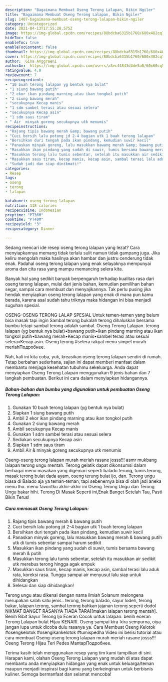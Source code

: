 ```yaml
---
description: "Bagaimana Membuat Oseng Terong Lalapan, Bikin Ngiler"
title: "Bagaimana Membuat Oseng Terong Lalapan, Bikin Ngiler"
slug: 1407-bagaimana-membuat-oseng-terong-lalapan-bikin-ngiler
category: Uncategorized
date: 2021-04-13T17:55:28.575Z
image: https://img-global.cpcdn.com/recipes/88bdcba6315b1760/680x482cq70/oseng-terong-lalapan-foto-resep-utama.jpg
hideToc: false
enableToc: true
enableTocContent: false
thumbnail: https://img-global.cpcdn.com/recipes/88bdcba6315b1760/680x482cq70/oseng-terong-lalapan-foto-resep-utama.jpg
cover: https://img-global.cpcdn.com/recipes/88bdcba6315b1760/680x482cq70/oseng-terong-lalapan-foto-resep-utama.jpg
author:  Gina Anggraeni
authorAv:  https://img-global.cpcdn.com/users/a3ec44843d4de5a0/60x60cq50/avatar.jpg
ratingvalue: 4.9
reviewcount: 7
recipeingredient:
- "10 buah terong lalapan yg bentuk nya bulat"
- "1 siung bawang putih"
- "2 ekor ikan pindang marning atau ikan tongkol putih"
- "2 siung bawang merah"
- "secukupnya Kecap manis"
- "1 sdm sambel terasi atau sesuai selera"
- "secukupnya Kecap asin"
- "1 sdm saus tiram"
- " Air  minyak goreng secukupnya utk menumis"
recipeinstructions:
- "Rajang tipis bawang merah &amp; bawang putih"
- "Cuci bersih lalu potong jd 2-4 bagian utk 1 buah terong lalapan"
- "Bersihkan duri tengah pada ikan pindang, kemudian suwir kecil"
- "Panaskan minyak goreng, lalu masukkan bawang merah &amp; bawang putih utk di tumis sebentar sampai harum sedikit"
- "Masukkan ikan pindang yang sudah di suwir, tumis bersama bawang merah &amp; putih"
- "Masukkan terong lalu tumis sebentar, setelah itu masukkan air sedikit utk merebus terong hingga agak empuk"
- "Masukkan saus tiram, kecap manis, kecap asin, sambal terasi lalu aduk rata, koreksi rasa. Tunggu sampai air menyusut lalu siap untuk dihidangkan"
- "Sudah jadi dan siap dinikmati!"
categories:
- Resep
tags:
- oseng
- terong
- lalapan

katakunci: oseng terong lalapan 
nutrition: 118 calories
recipecuisine: Indonesian
preptime: "PT36M"
cooktime: "PT40M"
recipeyield: "3"
recipecategory: Dinner

---
```



Sedang mencari ide resep oseng terong lalapan yang lezat? Cara menyiapkannya memang tidak terlalu sulit namun tidak gampang juga. Jika keliru mengolah maka hasilnya akan hambar dan justru cenderung tidak enak. Padahal oseng terong lalapan yang enak selayaknya mempunyai aroma dan cita rasa yang mampu memancing selera kita.


Banyak hal yang sedikit banyak berpengaruh terhadap kualitas rasa dari oseng terong lalapan, mulai dari jenis bahan, kemudian pemilihan bahan segar, sampai cara membuat dan menyajikannya. Tak perlu pusing jika hendak menyiapkan oseng terong lalapan yang enak di mana pun kamu berada, karena asal sudah tahu triknya maka hidangan ini bisa menjadi suguhan spesial.

OSENG-OSENG TERONG LALAP SPESIAL Untuk temen-temen yang belum bisa masak tapi ingin Sambal terong bukalah terong dihaluskan bersama bumbu tetapi sambal terong adalah sambal. Oseng Terong Lalapan. terong lalapan (yg bentuk nya bulat)•bawang putih•ikan pindang marning atau ikan tongkol putih•bawang merah•Kecap manis•sambel terasi atau sesuai selera•Kecap asin. Oseng terong #selera rakyat menu simpel murah meriahПодробнее.


Nah, kali ini kita coba, yuk, kreasikan oseng terong lalapan sendiri di rumah. Tetap berbahan sederhana, sajian ini dapat memberi manfaat dalam membantu menjaga kesehatan tubuhmu sekeluarga. Anda dapat menyiapkan Oseng Terong Lalapan menggunakan 9 jenis bahan dan 7 langkah pembuatan. Berikut ini cara dalam menyiapkan hidangannya.

<!--inarticleads1-->

##### Bahan-bahan dan bumbu yang digunakan untuk pembuatan Oseng Terong Lalapan:

1. Gunakan 10 buah terong lalapan (yg bentuk nya bulat)
1. Siapkan 1 siung bawang putih
1. Ambil 2 ekor ikan pindang marning atau ikan tongkol putih
1. Gunakan 2 siung bawang merah
1. Ambil secukupnya Kecap manis
1. Gunakan 1 sdm sambel terasi atau sesuai selera
1. Sediakan secukupnya Kecap asin
1. Siapkan 1 sdm saus tiram
1. Ambil  Air &amp; minyak goreng secukupnya utk menumis


Oseng-oseng terong lalapan murah meriah rasane josss!!! asmr mukbang lalapan terong ungu mentah. Terong gelatik dapat dikonsumsi dalam berbagai menu masakan yang digemari seperti balado terung, tumis terong, masak terong bulat dada ayam, oseng terung bulat ijo, dan. Terong ungu biasa di Balado aja ya teman-teman, tapi sebenernya bisa di olah jadi aneka menu lho. menu favoritku akhir-akhir ini Oseng Terong Ungu dan Terong Ungu bakar hihi. Terong Di Masak Seperti ini,Enak Banget Setelah Tau, Pasti Bikin Terus! 

<!--inarticleads2-->

##### Cara memasak Oseng Terong Lalapan:

1. Rajang tipis bawang merah &amp; bawang putih
1. Cuci bersih lalu potong jd 2-4 bagian utk 1 buah terong lalapan
1. Bersihkan duri tengah pada ikan pindang, kemudian suwir kecil
1. Panaskan minyak goreng, lalu masukkan bawang merah &amp; bawang putih utk di tumis sebentar sampai harum sedikit
1. Masukkan ikan pindang yang sudah di suwir, tumis bersama bawang merah &amp; putih
1. Masukkan terong lalu tumis sebentar, setelah itu masukkan air sedikit utk merebus terong hingga agak empuk
1. Masukkan saus tiram, kecap manis, kecap asin, sambal terasi lalu aduk rata, koreksi rasa. Tunggu sampai air menyusut lalu siap untuk dihidangkan
1. Selesai dan siap dihidangkan!

Terong ungu atau dikenal dengan nama ilmiah Solanum melongena merupakan salah satu jenis.. terong, terong balado, sayur lodeh, terong bakar, lalapan terong, sambal terong bahkan jajanan terong seperti dodol NIKMAT BANGET RASANYA TIADA TARA[[makan lalapan terong mentah]. Benih Bibit Sayur Terong Ijo Eceran Cocok untuk lalapan. benih eceran Terong Lalapan bulat Hijau KENARI. Oseng sampai kira-kira sempurna, oiya jangan lupa untuk dicoba dulu rasanya ya. Cara Membuat Oseng Kelotok #osengkelotok #osengikankelotok #tumispedha Video ini berisi tutorial atau cara membuat Oseng-oseng terong lalapan murah meriah rasane josss!!! Oseng Terong Hijau Teri Pedes MantapПодробнее. 

Terima kasih telah menggunakan resep yang tim kami tampilkan di sini. Harapan kami, olahan Oseng Terong Lalapan yang mudah di atas dapat membantu anda menyiapkan hidangan yang enak untuk keluarga/teman maupun menjadi inspirasi bagi kamu yang berkeinginan untuk berbisnis kuliner. Semoga bermanfaat dan selamat mencoba!
